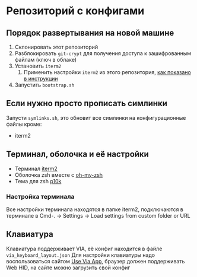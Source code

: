 # Репозиторий с конфигами 

##  Порядок развертывания на новой машине
1. Склонировать этот репозиторий
2. Разблокировать `git-crypt` для получения доступа к зашифрованным файлам (ключ в облаке)
3. Установить `iterm2`
    1. Применить настройки `iterm2` из этого репозитория, [как показано в инструкции](#настройка-терминала)
4. Запустить `bootstrap.sh`

## Если нужно просто прописать симлинки
Запусти `symlinks.sh`, это обновит все симлинки на конфигурационные файлы кроме:
- iterm2

## Терминал, оболочка и её настройки
- Терминал [iterm2](https://iterm2.com)
- Оболочка zsh вместе с [oh-my-zsh](https://github.com/ohmyzsh/ohmyzsh)
- Тема для zsh [p10k](https://github.com/romkatv/powerlevel10k)

### Настройка терминала
Все настройки терминала находятся в папке iterm2, подключаются в терминале в Cmd-. -> Settings -> Load settings from custom folder or URL

## Клавиатура
Клавиатура поддерживает VIA, её конфиг находится в файле `via_keyboard_layout.json`
Для настройки клавиатуры надо воспользоваться сайтом [Use Via App](https://usevia.app), браузер должен поддерживать Web HID, на сайте можно загрузить свой конфиг

